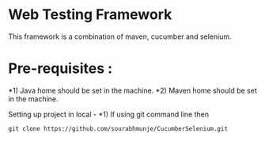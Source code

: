 # Web Testing Framework
This framework is a combination of maven, cucumber and selenium.

# Pre-requisites :
*1) Java home should be set in the machine.
*2) Maven home should be set in the machine.

Setting up project in local - 
*1) If using git command line then 
```
git clone https://github.com/sourabhmunje/CucumberSelenium.git
```

